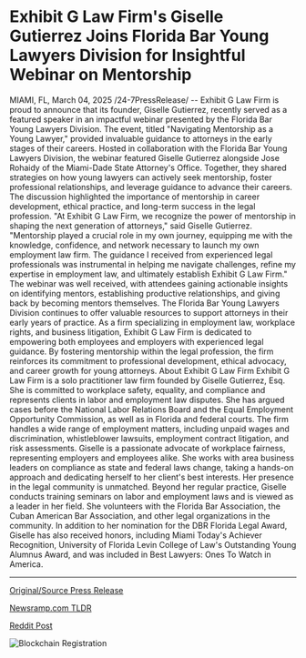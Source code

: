 # Exhibit G Law Firm's Giselle Gutierrez Joins Florida Bar Young Lawyers Division for Insightful Webinar on Mentorship

MIAMI, FL, March 04, 2025 /24-7PressRelease/ -- Exhibit G Law Firm is proud to announce that its founder, Giselle Gutierrez, recently served as a featured speaker in an impactful webinar presented by the Florida Bar Young Lawyers Division. The event, titled "Navigating Mentorship as a Young Lawyer," provided invaluable guidance to attorneys in the early stages of their careers.  Hosted in collaboration with the Florida Bar Young Lawyers Division, the webinar featured Giselle Gutierrez alongside Jose Rohaidy of the Miami-Dade State Attorney's Office. Together, they shared strategies on how young lawyers can actively seek mentorship, foster professional relationships, and leverage guidance to advance their careers. The discussion highlighted the importance of mentorship in career development, ethical practice, and long-term success in the legal profession.  "At Exhibit G Law Firm, we recognize the power of mentorship in shaping the next generation of attorneys," said Giselle Gutierrez. "Mentorship played a crucial role in my own journey, equipping me with the knowledge, confidence, and network necessary to launch my own employment law firm. The guidance I received from experienced legal professionals was instrumental in helping me navigate challenges, refine my expertise in employment law, and ultimately establish Exhibit G Law Firm."  The webinar was well received, with attendees gaining actionable insights on identifying mentors, establishing productive relationships, and giving back by becoming mentors themselves. The Florida Bar Young Lawyers Division continues to offer valuable resources to support attorneys in their early years of practice.  As a firm specializing in employment law, workplace rights, and business litigation, Exhibit G Law Firm is dedicated to empowering both employees and employers with experienced legal guidance. By fostering mentorship within the legal profession, the firm reinforces its commitment to professional development, ethical advocacy, and career growth for young attorneys.  About Exhibit G Law Firm  Exhibit G Law Firm is a solo practitioner law firm founded by Giselle Gutierrez, Esq. She is committed to workplace safety, equality, and compliance and represents clients in labor and employment law disputes. She has argued cases before the National Labor Relations Board and the Equal Employment Opportunity Commission, as well as in Florida and federal courts.  The firm handles a wide range of employment matters, including unpaid wages and discrimination, whistleblower lawsuits, employment contract litigation, and risk assessments.  Giselle is a passionate advocate of workplace fairness, representing employers and employees alike. She works with area business leaders on compliance as state and federal laws change, taking a hands-on approach and dedicating herself to her client's best interests. Her presence in the legal community is unmatched. Beyond her regular practice, Giselle conducts training seminars on labor and employment laws and is viewed as a leader in her field. She volunteers with the Florida Bar Association, the Cuban American Bar Association, and other legal organizations in the community.  In addition to her nomination for the DBR Florida Legal Award, Giselle has also received honors, including Miami Today's Achiever Recognition, University of Florida Levin College of Law's Outstanding Young Alumnus Award, and was included in Best Lawyers: Ones To Watch in America. 

---

[Original/Source Press Release](https://www.24-7pressrelease.com/press-release/520227/exhibit-g-law-firms-giselle-gutierrez-joins-florida-bar-young-lawyers-division-for-insightful-webinar-on-mentorship)
                    

[Newsramp.com TLDR](https://newsramp.com/curated-news/giselle-gutierrez-of-exhibit-g-law-firm-empowers-young-lawyers-in-mentorship-webinar/24fc93a8aa1db140688a9f31df0e3214) 

 



[Reddit Post](https://www.reddit.com/r/Leadership_Management/comments/1j361ue/giselle_gutierrez_of_exhibit_g_law_firm_empowers/) 



![Blockchain Registration](https://cdn.newsramp.app/24-7PressRelease/qrcode/253/4/gainsakV.webp)